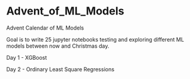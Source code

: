# Advent_of_ML_Models
Advent Calendar of ML Models

Goal is to write 25 jupyter notebooks testing and exploring different ML models between now and Christmas day.

Day 1 - XGBoost

Day 2 - Ordinary Least Square Regressions
